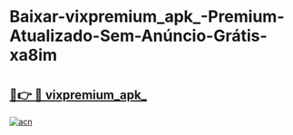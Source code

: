 # Baixar-vixpremium_apk_-Premium-Atualizado-Sem-Anúncio-Grátis-xa8im

# <h2><a href="https://3cnnmq.esa.edu.pl?src=vixpremium_apk_&ref=xa8im">🔗👉 🔴 vixpremium_apk_</a></h2>

[![acn](https://github.com/user-attachments/assets/0f9c940e-d8b0-45ae-aac7-cd30a18b3e1c)](https://3cnnmq.esa.edu.pl?src=vixpremium_apk_&ref=xa8im)

